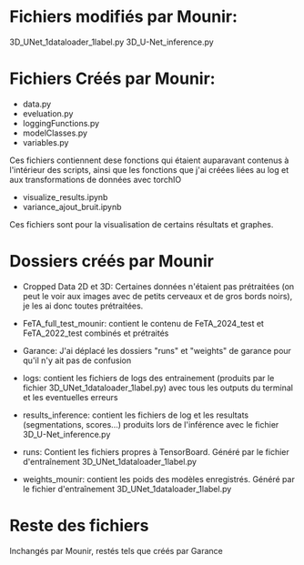 # Fichiers modifiés par Mounir:
3D_UNet_1dataloader_1label.py
3D_U-Net_inference.py

# Fichiers Créés par Mounir:
- data.py
- eveluation.py
- loggingFunctions.py
- modelClasses.py
- variables.py

Ces fichiers contiennent dese fonctions qui étaient auparavant contenus à l'intérieur des scripts, ainsi que les fonctions que j'ai créées liées au log et aux transformations de données avec torchIO

- visualize_results.ipynb
- variance_ajout_bruit.ipynb
  
Ces fichiers sont pour la visualisation de certains résultats et graphes.

# Dossiers créés par Mounir
- Cropped Data 2D et 3D: Certaines données n'étaient pas prétraitées (on peut le voir aux images avec de petits cerveaux et de gros bords noirs), je les ai donc toutes prétraitées.

- FeTA_full_test_mounir: contient le contenu de FeTA_2024_test et FeTA_2022_test combinés et prétraités

- Garance: J'ai déplacé les dossiers "runs" et "weights" de garance pour qu'il n'y ait pas de confusion

- logs: contient les fichiers de logs des entrainement (produits par le fichier 3D_UNet_1dataloader_1label.py) avec tous les outputs du terminal et les eventuelles erreurs
- results_inference: contient les fichiers de log et les resultats (segmentations, scores...) produits lors de l'inférence avec le fichier 3D_U-Net_inference.py
- runs: Contient les fichiers propres à TensorBoard. Généré par le fichier d'entraînement  3D_UNet_1dataloader_1label.py
- weights_mounir: contient les poids des modèles enregistrés. Généré par le fichier d'entraînement 3D_UNet_1dataloader_1label.py

# Reste des fichiers
Inchangés par Mounir, restés tels que créés par Garance
